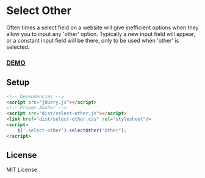 # Select Other
Often times a select field on a website will give inefficient options when they allow you to input any 'other' option. Typically a new input field will appear, or a constant input field will be there, only to be used when 'other' is selected.

### [DEMO](http://petersonryan.com/projects/select-other/demo/demo.html)

## Setup
```html
<!-- Dependencies -->
<script src="jQuery.js"></script>
<!-- Proper Anchor -->
<script src="dist/select-other.js"></script>
<link href="dist/select-other.css" rel="stylesheet"/>
<script>
	$('.select-other').selectOther("Other");
</script>
```

## License
MIT License
